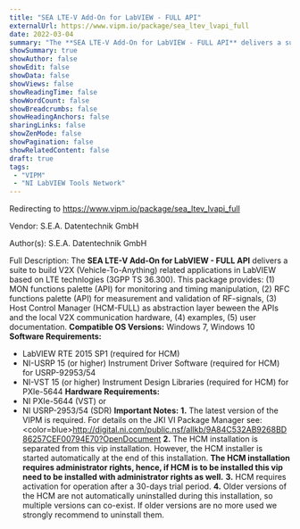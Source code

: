 ```yaml
---
title: "SEA LTE-V Add-On for LabVIEW - FULL API"
externalUrl: https://www.vipm.io/package/sea_ltev_lvapi_full
date: 2022-03-04
summary: "The **SEA LTE-V Add-On for LabVIEW - FULL API** delivers a suite to build V2X (Vehicle-To-Anything) related applications in LabVIEW based on LTE technlogies (3GPP TS 36."
showSummary: true
showAuthor: false
showEdit: false
showData: false
showViews: false
showReadingTime: false
showWordCount: false
showBreadcrumbs: false
showHeadingAnchors: false
sharingLinks: false
showZenMode: false
showPagination: false
showRelatedContent: false
draft: true
tags:
 - "VIPM"
 - "NI LabVIEW Tools Network"
---
```


Redirecting to https://www.vipm.io/package/sea_ltev_lvapi_full

Vendor: S.E.A. Datentechnik GmbH

Author(s): S.E.A. Datentechnik GmbH
 
Full Description:
The **SEA LTE-V Add-On for LabVIEW - FULL API** delivers a suite to build V2X (Vehicle-To-Anything) related applications in LabVIEW based on LTE technlogies (3GPP TS 36.300). This package provides: (1) MON functions palette (API) for monitoring and timing manipulation, (2) RFC functions palette (API) for measurement and validation of RF-signals, (3) Host Control Manager (HCM-FULL) as abstraction layer beween the APIs and the local V2X communication hardware, (4) examples, (5) user documentation.
**Compatible OS Versions:** Windows 7, Windows 10
**Software Requirements:**
- LabVIEW RTE 2015 SP1 (required for HCM)
- NI-USRP 15 (or higher) Instrument Driver Software (required for HCM) for USRP-92953/54
- NI-VST 15 (or higher) Instrument Design Libraries (required for HCM) for PXIe-5644
**Hardware Requirements:**
- NI PXIe-5644 (VST) or
- NI USRP-2953/54 (SDR)
**Important Notes:**
**1.** The latest version of the VIPM is required. For details on the JKI VI Package Manager see:
<color=blue>http://digital.ni.com/public.nsf/allkb/9A84C532AB9268BD86257CEF00794E70?OpenDocument</color>
**2.** The HCM installation is separated from this vip installation. However, the HCM installer is started automatically at the end of this installation. **The HCM installation requires administrator rights, hence, if HCM is to be installed this vip need to be installed with administrator rights as well.**
**3.** HCM requires activation for operation after a 30-days trial period.
**4.** Older versions of the HCM are not automatically uninstalled during this installation, so multiple versions can co-exist. If older versions are no more used we strongly recommend to uninstall them.